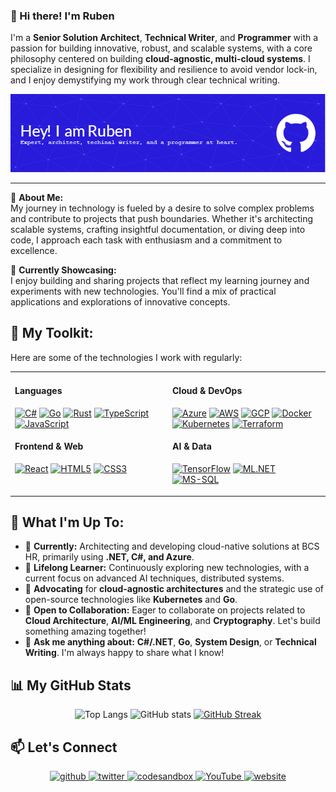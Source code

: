 ### 👋 Hi there! I'm Ruben

I'm a **Senior Solution Architect**, **Technical Writer**, and **Programmer** with a passion for building innovative, robust, and scalable systems, with a core philosophy centered on building **cloud-agnostic, multi-cloud systems**. I specialize in designing for flexibility and resilience to avoid vendor lock-in, and I enjoy demystifying my work through clear technical writing.

<p align="center">
  <img src="images/github-header-image.png" alt="Ruben's GitHub Profile Header"/>
</p>

---

🤔 **About Me:**  
My journey in technology is fueled by a desire to solve complex problems and contribute to projects that push boundaries. Whether it's architecting scalable systems, crafting insightful documentation, or diving deep into code, I approach each task with enthusiasm and a commitment to excellence.

🌟 **Currently Showcasing:**  
I enjoy building and sharing projects that reflect my learning journey and experiments with new technologies. You'll find a mix of practical applications and explorations of innovative concepts.


## 🚀 My Toolkit:

Here are some of the technologies I work with regularly:
<table>
  <tr>
    <td valign="top" width="50%">
      <h4>Languages</h4>
      <p align="left">
        <a href="https://docs.microsoft.com/en-us/dotnet/csharp/" target="_blank"><img src="https://img.shields.io/badge/C%23-239120?style=for-the-badge&logo=c-sharp&logoColor=white" alt="C#"/></a>
        <a href="https://go.dev/" target="_blank"><img src="https://img.shields.io/badge/Go-007D9C?style=for-the-badge&logo=go&logoColor=white" alt="Go"/></a>
        <a href="https://www.rust-lang.org/" target="_blank"><img src="https://img.shields.io/badge/Rust-000000?style=for-the-badge&logo=rust&logoColor=white" alt="Rust"/></a>
        <a href="https://www.typescriptlang.org/" target="_blank"><img src="https://img.shields.io/badge/TypeScript-007ACC?style=for-the-badge&logo=typescript&logoColor=white" alt="TypeScript"/></a>
        <a href="https://developer.mozilla.org/en-US/docs/Web/JavaScript" target="_blank"><img src="https://img.shields.io/badge/JavaScript-F7DF1E?style=for-the-badge&logo=javascript&logoColor=323330" alt="JavaScript"/></a>
      </p>
      <h4>Frontend & Web</h4>
      <p align="left">
        <a href="https://reactjs.org/" target="_blank"><img src="https://img.shields.io/badge/React-20232A?style=for-the-badge&logo=react&logoColor=61DAFB" alt="React"/></a>
        <a href="https://developer.mozilla.org/en-US/docs/Web/HTML" target="_blank"><img src="https://img.shields.io/badge/HTML5-E34F26?style=for-the-badge&logo=html5&logoColor=white" alt="HTML5"/></a>
        <a href="https://developer.mozilla.org/en-US/docs/Web/CSS" target="_blank"><img src="https://img.shields.io/badge/CSS3-1572B6?style=for-the-badge&logo=css3&logoColor=white" alt="CSS3"/></a>
      </p>
    </td>
    <td valign="top" width="50%">
      <h4>Cloud & DevOps</h4>
      <p align="left">
        <a href="https://azure.microsoft.com" target="_blank"><img src="https://img.shields.io/badge/Azure-0078D4?style=for-the-badge&logo=microsoftazure&logoColor=white" alt="Azure"/></a>
        <a href="https://aws.amazon.com" target="_blank"><img src="https://img.shields.io/badge/AWS-232F3E?style=for-the-badge&logo=amazon-aws&logoColor=white" alt="AWS"/></a>
        <a href="https://cloud.google.com" target="_blank"><img src="https://img.shields.io/badge/GCP-4285F4?style=for-the-badge&logo=google-cloud&logoColor=white" alt="GCP"/></a>
        <a href="https://www.docker.com/" target="_blank"><img src="https://img.shields.io/badge/Docker-2496ED?style=for-the-badge&logo=docker&logoColor=white" alt="Docker"/></a>
        <a href="https://kubernetes.io" target="_blank"><img src="https://img.shields.io/badge/Kubernetes-326CE5?style=for-the-badge&logo=kubernetes&logoColor=white" alt="Kubernetes"/></a>
        <a href="https://www.terraform.io/" target="_blank"><img src="https://img.shields.io/badge/Terraform-7B42BC?style=for-the-badge&logo=terraform&logoColor=white" alt="Terraform"/></a>
      </p>
      <h4>AI & Data</h4>
        <p align="left">
        <a href="https://www.tensorflow.org/" target="_blank"><img src="https://img.shields.io/badge/TensorFlow-FF6F00?style=for-the-badge&logo=tensorflow&logoColor=white" alt="TensorFlow"/></a>
        <a href="https://docs.microsoft.com/en-us/dotnet/machine-learning/" target="_blank"><img src="https://img.shields.io/badge/ML.NET-5A2D91?style=for-the-badge&logo=dotnet&logoColor=white" alt="ML.NET"/></a>
        <a href="https://www.microsoft.com/en-us/sql-server" target="_blank"><img src="https://img.shields.io/badge/Microsoft_SQL_Server-CC2927?style=for-the-badge&logo=microsoft-sql-server&logoColor=white" alt="MS-SQL"/></a>
      </p>
    </td>
  </tr>
</table>

## 🌟 What I'm Up To:

- 🔭 **Currently:** Architecting and developing cloud-native solutions at BCS HR, primarily using **.NET, C#, and Azure**.
- 🌱 **Lifelong Learner:** Continuously exploring new technologies, with a current focus on advanced AI techniques, distributed systems.
- 🥑 **Advocating** for **cloud-agnostic architectures** and the strategic use of open-source technologies like **Kubernetes** and **Go**.
- 🤝 **Open to Collaboration:** Eager to collaborate on projects related to **Cloud Architecture**, **AI/ML Engineering**, and **Cryptography**. Let's build something amazing together!
- 💬 **Ask me anything about:** **C#/.NET**, **Go**, **System Design**, or **Technical Writing**. I'm always happy to share what I know!

## 📊 My GitHub Stats

<!-- GitHub Stats -->
<div align="center">
  <img width="48%" src="https://github-readme-stats.vercel.app/api/top-langs/?username=knuijver&hide_title=true&layout=compact&card_width=320&langs_count=10&hide_border=true" alt="Top Langs" />
  <img width="48%" src="https://github-readme-stats.vercel.app/api?username=knuijver&show_icons=true&hide_border=true&card_width=320" alt="GitHub stats" />
  <a href="https://git.io/streak-stats"><img src="https://streak-stats.demolab.com?user=knuijver&hide_border=true" alt="GitHub Streak" /></a>
</div>

## 📫 Let's Connect

<!-- Social Media Links -->
<div align="center">
  <a href="https://github.com/knuijver" target="_blank" rel="noreferrer">
    <img src="https://cdn.jsdelivr.net/npm/simple-icons@3.0.1/icons/github.svg" alt="github" height="30" />
  </a>
  <a href="https://twitter.com/primecoder" target="_blank" rel="noreferrer">
    <img src="https://cdn.jsdelivr.net/npm/simple-icons@3.0.1/icons/twitter.svg" alt="twitter" height="30" />
  </a>
  <a href="https://codesandbox.io/u/knuijver" target="_blank" rel="noreferrer">
    <img src="https://cdn.jsdelivr.net/npm/simple-icons@3.0.1/icons/codesandbox.svg" alt="codesandbox" height="30" />
  </a>
  <a href="https://www.youtube.com/channel/@prime-coder" target="_blank" rel="noreferrer">
    <img src="https://cdn.jsdelivr.net/npm/simple-icons@3.0.1/icons/youtube.svg" alt="YouTube" height="30" />
  </a>
  <a href="https://primecoder.com" target="_blank" rel="noreferrer">
    <img src="https://cdn.jsdelivr.net/npm/simple-icons@3.0.1/icons/icloud.svg" alt="website" height="30" />
  </a>
</div>

<!--
**knuijver/knuijver** is a ✨ _special_ ✨ repository because its `README.md` (this file) appears on your GitHub profile.

Here are some ideas to get you started:

- 🔭 I’m currently working on ...
- 🌱 I’m currently learning ...
- 👯 I’m looking to collaborate on ...
- 🤔 I’m looking for help with ...
- 💬 Ask me about ...
- 📫 How to reach me: ...
- 😄 Pronouns: ...
- ⚡ Fun fact: ...
-->
